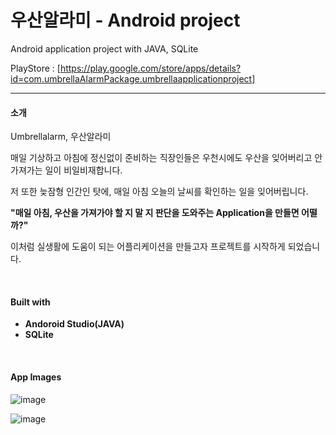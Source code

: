 # 우산알라미 - Android project

Android application project with JAVA, SQLite

PlayStore : [https://play.google.com/store/apps/details?id=com.umbrellaAlarmPackage.umbrellaapplicationproject]

---

#### 소개

Umbrellalarm, 우산알라미

매일 기상하고 아침에 정신없이 준비하는 직장인들은 우천시에도 우산을 잊어버리고 안 가져가는 일이 비일비재합니다.

저 또한 늦잠형 인간인 탓에, 매일 아침 오늘의 날씨를 확인하는 일을 잊어버립니다.

**"매일 아침, 우산을 가져가야 할 지 말 지 판단을 도와주는 Application을 만들면 어떨까?"**

이처럼 실생활에 도움이 되는 어플리케이션을 만들고자 프로젝트를 시작하게 되었습니다.

<br>

#### Built with

- **Andoroid Studio(JAVA)**
- **SQLite**

<br>

#### App Images

![image](https://user-images.githubusercontent.com/50112481/113384784-c18ac380-93c1-11eb-8316-b3be9c4121d8.jpg)



![image](https://user-images.githubusercontent.com/50112481/113384805-ccddef00-93c1-11eb-9cbb-be6e66d7db59.jpg)